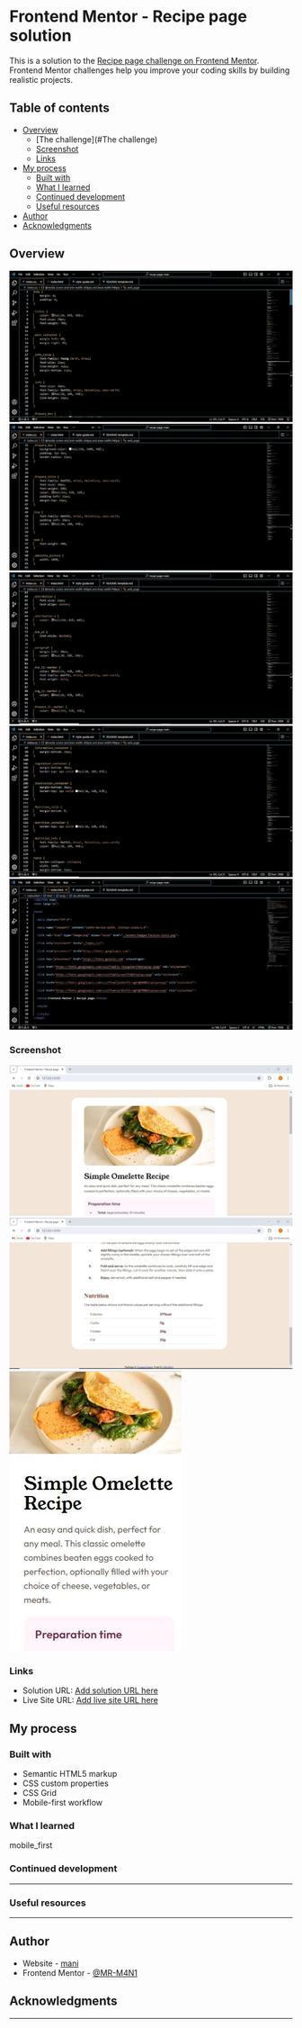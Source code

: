 # Frontend Mentor - Recipe page solution

This is a solution to the [Recipe page challenge on Frontend Mentor](https://www.frontendmentor.io/challenges/recipe-page-KiTsR8QQKm). Frontend Mentor challenges help you improve your coding skills by building realistic projects. 

## Table of contents

- [Overview](#Overview)
  - [The challenge](#The challenge)
  - [Screenshot](#Screenshot)
  - [Links](#links)
- [My process](#my-process)
  - [Built with](#built-with)
  - [What I learned](#what-i-learned)
  - [Continued development](#continued-development)
  - [Useful resources](#useful-resources)
- [Author](#author)
- [Acknowledgments](#acknowledgments)


## Overview
![](./assets/images/Overviwe_1.JPG)
![](./assets/images/Overviwe_2.JPG)
![](./assets/images/Overviwe_3.JPG)
![](./assets/images/Overviwe_4.JPG)
![](./assets/images/Overviwe_5.JPG)

### Screenshot

![](./assets/images/screen_shot_1.JPG)
![](./assets/images/screen_shot_2.JPG)
![](./assets/images/screen_shot_3.JPG)


### Links

- Solution URL: [Add solution URL here](https://your-solution-url.com)
- Live Site URL: [Add live site URL here](https://your-live-site-url.com)

## My process

### Built with

- Semantic HTML5 markup
- CSS custom properties
- CSS Grid
- Mobile-first workflow


### What I learned

   mobile_first

### Continued development

-------------------------

### Useful resources

-------------------------

## Author

- Website - [mani](https://github.com/MR-M4N1)
- Frontend Mentor - [@MR-M4N1](https://www.frontendmentor.io/profile/MR-M4N1)


## Acknowledgments

----------------------
